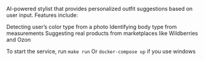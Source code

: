 AI-powered stylist that provides personalized outfit suggestions based on user input. 
Features include:

Detecting user’s color type from a photo
Identifying body type from measurements
Suggesting real products from marketplaces like Wildberries and Ozon

To start the service, run `make run`
Or `docker-compose up` if you use windows 

